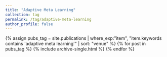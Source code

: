 ```yaml
---
title: "Adaptive Meta Learning"
collection: tag
permalink: /tag/adaptive-meta-learning
author_profile: false
---
```

{% assign pubs_tag = site.publications | where_exp:"item", "item.keywords contains 'adaptive meta learning'" | sort: "venue" %}
{% for post in pubs_tag %}
  {% include archive-single.html %}
{% endfor %}